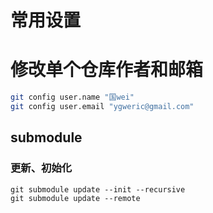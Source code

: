 # 常用设置

# 修改单个仓库作者和邮箱

```bash
git config user.name "国wei"
git config user.email "ygweric@gmail.com"
```


## submodule

### 更新、初始化
```
git submodule update --init --recursive
git submodule update --remote
```

